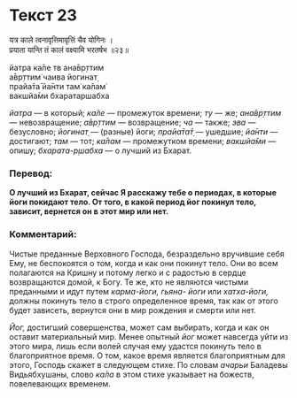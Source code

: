 # Текст 23

यत्र काले त्वनावृत्तिमावृत्तिं चैव योगिनः ।  
प्रयाता यान्ति तं कालं वक्ष्यामि भरतर्षभ ॥२३॥

йатра ка̄ле тв ана̄вр̣ттим  
а̄вр̣ттим̇ чаива йогинат̣  
прайа̄та̄ йа̄нти там̇ ка̄лам̇  
вакшйа̄ми бхаратаршабха

_йатра_ — в который; _ка̄ле_ — промежуток времени; _ту_ — же; _ана̄вр̣ттим_ — невозвращение; _а̄вр̣ттим_ — возвращение; _ча_ — также; _эва_ — безусловно; _йогинат̣_ — (разные) йоги; _прайа̄та̄т̣_ — ушедшие; _йа̄нти_ — достигают; _там_ — тот; _ка̄лам_ — промежутком времени; _вакшйа̄ми_ — опишу; _бхарата-р̣шабха_ — о лучший из Бхарат.

### Перевод:

**О лучший из Бхарат, сейчас Я расскажу тебе о периодах, в которые йоги покидают тело. От того, в какой период йог покинул тело, зависит, вернется он в этот мир или нет.**

### Комментарий:

Чистые преданные Верховного Господа, безраздельно вручившие себя Ему, не беспокоятся о том, когда и как они покинут тело. Они во всем полагаются на Кришну и потому легко и с радостью в сердце возвращаются домой, к Богу. Те же, кто не являются чистыми преданными и идут путем _карма-йоги, гьяна- йоги_ или _хатха-йоги,_ должны покинуть тело в строго определенное время, так как от этого будет зависеть, вернутся они в мир рождения и смерти или нет.

_Йог,_ достигший совершенства, может сам выбирать, когда и как он оставит материальный мир. Менее опытный _йог_ может навсегда уйти из этого мира, лишь если волей случая ему удастся покинуть тело в благоприятное время. О том, какое время является благоприятным для этого, Господь скажет в следующем стихе. По словам _ачарьи_ Баладевы Видьябхушаны, слово _ка̄ла_ в этом стихе указывает на божеств, повелевающих временем.